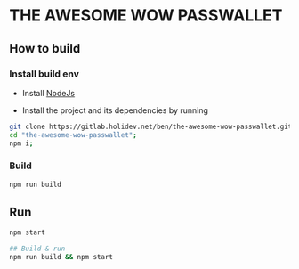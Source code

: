 # THE AWESOME WOW PASSWALLET

## How to build

### Install build env

- Install [NodeJs](https://nodejs.org/)

- Install the project and its dependencies by running

```bash
git clone https://gitlab.holidev.net/ben/the-awesome-wow-passwallet.git;
cd "the-awesome-wow-passwallet";
npm i;
```

### Build

```bash
npm run build
```

## Run

```bash
npm start

## Build & run
npm run build && npm start
```